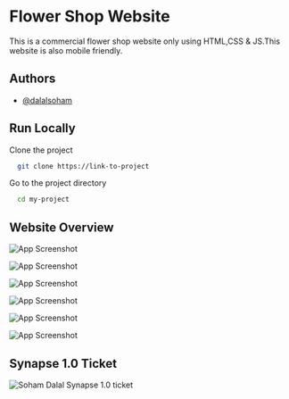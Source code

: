 
# Flower Shop Website

This is a commercial flower shop website only using HTML,CSS & JS.This website is also mobile friendly.

## Authors

- [@dalalsoham](https://github.com/dalalsoham)


## Run Locally

Clone the project

```bash
  git clone https://link-to-project
```

Go to the project directory

```bash
  cd my-project
```




## Website Overview

![App Screenshot](https://i.postimg.cc/3r1tDFC5/Screenshot-2023-01-11-001504.png)

![App Screenshot](https://i.postimg.cc/HW9h9gmN/Screenshot-2023-01-11-001634.png)

![App Screenshot](https://i.postimg.cc/8c4XphwG/Screenshot-2023-01-11-001748.png)

![App Screenshot](https://i.postimg.cc/FKk6ykFb/Screenshot-2023-01-11-001818.png)

![App Screenshot](https://i.postimg.cc/bJXB3Yd7/Screenshot-2023-01-11-001840.png)

![App Screenshot](https://i.postimg.cc/52RGQSJN/Screenshot-2023-01-11-001918.png)



## Synapse 1.0 Ticket

![Soham Dalal Synapse 1.0 ticket](https://i.postimg.cc/2659WJZz/Soham.png)
